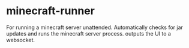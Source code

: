 # minecraft-runner
For running a minecraft server unattended. Automatically checks for jar updates and runs the minecraft server process. outputs the UI to a websocket. 
